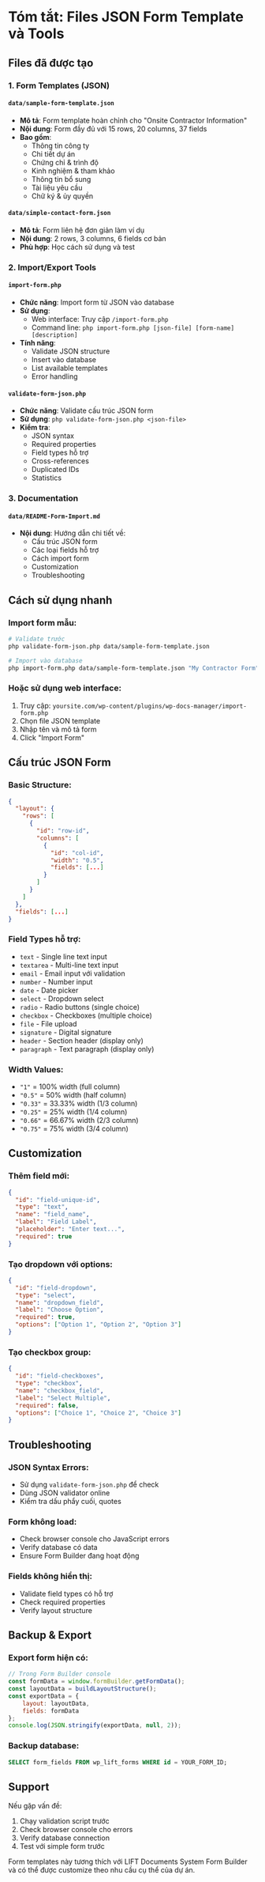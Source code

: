 # Tóm tắt: Files JSON Form Template và Tools

## Files đã được tạo

### 1. Form Templates (JSON)

#### `data/sample-form-template.json`
- **Mô tả**: Form template hoàn chỉnh cho "Onsite Contractor Information"
- **Nội dung**: Form đầy đủ với 15 rows, 20 columns, 37 fields
- **Bao gồm**: 
  - Thông tin công ty
  - Chi tiết dự án
  - Chứng chỉ & trình độ
  - Kinh nghiệm & tham khảo
  - Thông tin bổ sung
  - Tài liệu yêu cầu
  - Chữ ký & ủy quyền

#### `data/simple-contact-form.json`
- **Mô tả**: Form liên hệ đơn giản làm ví dụ
- **Nội dung**: 2 rows, 3 columns, 6 fields cơ bản
- **Phù hợp**: Học cách sử dụng và test

### 2. Import/Export Tools

#### `import-form.php`
- **Chức năng**: Import form từ JSON vào database
- **Sử dụng**: 
  - Web interface: Truy cập `/import-form.php`
  - Command line: `php import-form.php [json-file] [form-name] [description]`
- **Tính năng**:
  - Validate JSON structure
  - Insert vào database
  - List available templates
  - Error handling

#### `validate-form-json.php`
- **Chức năng**: Validate cấu trúc JSON form
- **Sử dụng**: `php validate-form-json.php <json-file>`
- **Kiểm tra**:
  - JSON syntax
  - Required properties
  - Field types hỗ trợ
  - Cross-references
  - Duplicated IDs
  - Statistics

### 3. Documentation

#### `data/README-Form-Import.md`
- **Nội dung**: Hướng dẫn chi tiết về:
  - Cấu trúc JSON form
  - Các loại fields hỗ trợ
  - Cách import form
  - Customization
  - Troubleshooting

## Cách sử dụng nhanh

### Import form mẫu:
```bash
# Validate trước
php validate-form-json.php data/sample-form-template.json

# Import vào database
php import-form.php data/sample-form-template.json "My Contractor Form" "Form description"
```

### Hoặc sử dụng web interface:
1. Truy cập: `yoursite.com/wp-content/plugins/wp-docs-manager/import-form.php`
2. Chọn file JSON template
3. Nhập tên và mô tả form
4. Click "Import Form"

## Cấu trúc JSON Form

### Basic Structure:
```json
{
  "layout": {
    "rows": [
      {
        "id": "row-id",
        "columns": [
          {
            "id": "col-id",
            "width": "0.5",
            "fields": [...]
          }
        ]
      }
    ]
  },
  "fields": [...]
}
```

### Field Types hỗ trợ:
- `text` - Single line text input
- `textarea` - Multi-line text input
- `email` - Email input với validation
- `number` - Number input
- `date` - Date picker
- `select` - Dropdown select
- `radio` - Radio buttons (single choice)
- `checkbox` - Checkboxes (multiple choice)
- `file` - File upload
- `signature` - Digital signature
- `header` - Section header (display only)
- `paragraph` - Text paragraph (display only)

### Width Values:
- `"1"` = 100% width (full column)
- `"0.5"` = 50% width (half column)
- `"0.33"` = 33.33% width (1/3 column)
- `"0.25"` = 25% width (1/4 column)
- `"0.66"` = 66.67% width (2/3 column)
- `"0.75"` = 75% width (3/4 column)

## Customization

### Thêm field mới:
```json
{
  "id": "field-unique-id",
  "type": "text",
  "name": "field_name",
  "label": "Field Label",
  "placeholder": "Enter text...",
  "required": true
}
```

### Tạo dropdown với options:
```json
{
  "id": "field-dropdown",
  "type": "select",
  "name": "dropdown_field",
  "label": "Choose Option",
  "required": true,
  "options": ["Option 1", "Option 2", "Option 3"]
}
```

### Tạo checkbox group:
```json
{
  "id": "field-checkboxes",
  "type": "checkbox",
  "name": "checkbox_field",
  "label": "Select Multiple",
  "required": false,
  "options": ["Choice 1", "Choice 2", "Choice 3"]
}
```

## Troubleshooting

### JSON Syntax Errors:
- Sử dụng `validate-form-json.php` để check
- Dùng JSON validator online
- Kiểm tra dấu phẩy cuối, quotes

### Form không load:
- Check browser console cho JavaScript errors
- Verify database có data
- Ensure Form Builder đang hoạt động

### Fields không hiển thị:
- Validate field types có hỗ trợ
- Check required properties
- Verify layout structure

## Backup & Export

### Export form hiện có:
```javascript
// Trong Form Builder console
const formData = window.formBuilder.getFormData();
const layoutData = buildLayoutStructure();
const exportData = {
    layout: layoutData,
    fields: formData
};
console.log(JSON.stringify(exportData, null, 2));
```

### Backup database:
```sql
SELECT form_fields FROM wp_lift_forms WHERE id = YOUR_FORM_ID;
```

## Support

Nếu gặp vấn đề:
1. Chạy validation script trước
2. Check browser console cho errors
3. Verify database connection
4. Test với simple form trước

Form templates này tương thích với LIFT Documents System Form Builder và có thể được customize theo nhu cầu cụ thể của dự án.
